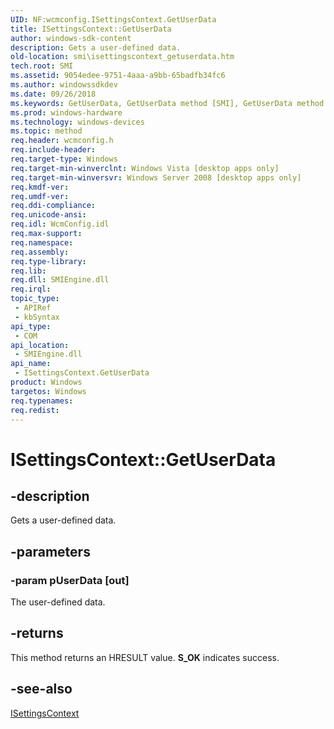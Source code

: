 ```yaml
---
UID: NF:wcmconfig.ISettingsContext.GetUserData
title: ISettingsContext::GetUserData
author: windows-sdk-content
description: Gets a user-defined data.
old-location: smi\isettingscontext_getuserdata.htm
tech.root: SMI
ms.assetid: 9054edee-9751-4aaa-a9bb-65badfb34fc6
ms.author: windowssdkdev
ms.date: 09/26/2018
ms.keywords: GetUserData, GetUserData method [SMI], GetUserData method [SMI],ISettingsContext interface, ISettingsContext interface [SMI],GetUserData method, ISettingsContext.GetUserData, ISettingsContext::GetUserData, smi.isettingscontext_getuserdata, wcmconfig/ISettingsContext::GetUserData
ms.prod: windows-hardware
ms.technology: windows-devices
ms.topic: method
req.header: wcmconfig.h
req.include-header: 
req.target-type: Windows
req.target-min-winverclnt: Windows Vista [desktop apps only]
req.target-min-winversvr: Windows Server 2008 [desktop apps only]
req.kmdf-ver: 
req.umdf-ver: 
req.ddi-compliance: 
req.unicode-ansi: 
req.idl: WcmConfig.idl
req.max-support: 
req.namespace: 
req.assembly: 
req.type-library: 
req.lib: 
req.dll: SMIEngine.dll
req.irql: 
topic_type:
 - APIRef
 - kbSyntax
api_type:
 - COM
api_location:
 - SMIEngine.dll
api_name:
 - ISettingsContext.GetUserData
product: Windows
targetos: Windows
req.typenames: 
req.redist: 
---
```


# ISettingsContext::GetUserData


## -description


Gets a user-defined data.


## -parameters




### -param pUserData [out]

The user-defined data.


## -returns



This method returns an HRESULT value. <b>S_OK</b> indicates success.




## -see-also




<a href="https://msdn.microsoft.com/29f43c3f-57bf-4208-a0bf-9b4414795a59">ISettingsContext</a>
 

 

